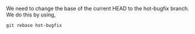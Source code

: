 We need to change the base of the current HEAD to the hot-bugfix branch. We do this by using, 

```
git rebase hot-bugfix
```